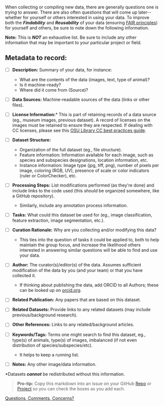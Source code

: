 When collecting or compiling new data, there are generally questions one is _trying_ to answer. There are also often questions that will come up later--whether for yourself or others interested in using your data. To improve both the _**Findability**_ and _**Reusability**_ of your data (ensuring [FAIR principles](https://github.com/Imageomics/internal-guidelines/wiki/Glossary-for-Imageomics#fair-data-principles)) for yourself and others, be sure to note down the following information.

**Note:** This is _**NOT**_ an exhaustive list. Be sure to include any other information that may be important to your particular project or field.

## Metadata to record:
- [ ] **Description:** Summary of your data, for instance:
    - What are the contents of the data (images, text, type of animal)? 
    - Is it machine-ready? 
    - Where did it come from (Source)? 
- [ ] **Data Sources:** Machine-readable sources of the data (links or other files).
- [ ] **License Information:*** This is part of retaining records of a data source (eg., museum images, previous dataset). A record of licenses on the images must be retained to ensure they are respected. If dealing with CC licenses, please see this [OSU Library CC best practices guide](https://library.osu.edu/sites/default/files/2022-10/attributing_cc_license_flyer_2022_ac.pdf).
- [ ] **Dataset Structure:**
    - Organization of the full dataset (eg., file structure).
    - Feature information: Information available for each image, such as species and subspecies designations, location information, etc.
    - Instance information: Image type (jpg, tiff, png), number of pixels per image, coloring (RGB, UV), presence of scale or color indicators (ruler or ColorChecker), etc.
- [ ] **Processing Steps:** List modifications performed (as they're done) and include links to the code used (this _should_ be organized somewhere, like a GitHub repository).
    - Similarly, include any annotation process information.
- [ ] **Tasks:** What could this dataset be used for (eg., image classification, feature extraction, image segmentation, etc.).
- [ ] **Curation Rationale:** Why are you collecting and/or modifying this data?
   - This ties into the question of tasks it could be applied to, both to help maintain the group focus, and increase the likelihood others interested in answering similar questions will be able to find and use your data.
- [ ] **Author:** The curator(s)/editor(s) of the data. Assumes sufficient modification of the data by you (and your team) or that you have collected it. 
    - If thinking about publishing the data, add ORCID to all Authors; these can be looked up on [orcid.org](https://orcid.org/). 
- [ ] **Related Publication:** Any papers that are based on this dataset. 
- [ ] **Related Datasets:** Provide links to any related datasets (may include previous/background research).
- [ ] **Other References:** Links to any related/background articles.

- [ ] **Keywords/Tags:** Terms one might search to find this dataset, eg., type(s) of animals, type(s) of images, imbalanced (if not even distribution of species/subspecies/etc).
    - It helps to keep a running list.
- [ ] **Notes:** Any other image/data information.

*Datasets **_cannot_** be redistributed without this information. 

>**Pro-tip:** Copy this markdown into an issue on your GitHub [Repo](https://github.com/Imageomics/internal-guidelines/wiki/3.1.-GitHub-Repo-Guide) or [Project](https://github.com/Imageomics/internal-guidelines/wiki/4.1.-Guide-to-GitHub-Projects) so you can check the boxes as you add each.

[Questions, Comments, Concerns?](https://github.com/Imageomics/internal-guidelines/wiki/Questions,-Comments,-Concerns%3F)
